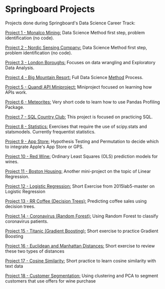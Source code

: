 # Springboard Projects
Projects done during Springboard's Data Science Career Track:

[Project 1 - Monalco Mining:](https://github.com/DSJourney/springboard_projects/tree/master/A%20-%20Monalco%20Mining%20(no%20code)) Data Science Method first step, problem identification (no code).

[Project 2 - Nordic Sensing Company:](https://github.com/DSJourney/springboard_projects/tree/master/B%20-%20Nordic%20Sensing%20Co%20(no%20code)) Data Science Method first step, problem identification (no code).

[Project 3 - London Boroughs:](https://github.com/DSJourney/springboard_projects/tree/master/C%20-%20London%20Housing) Focuses on data wrangling and Exploratory Data Analysis.

[Project 4 - Big Mountain Resort:](https://github.com/DSJourney/springboard_projects/tree/master/D%20-%20Big%20Mountain%20Resort) Full Data Science [Method](https://medium.com/@aiden.dataminer/the-data-science-method-dsm-a-framework-on-how-to-take-your-data-science-projects-to-the-next-91f9fd81e5d1) Process. 

[Project 5 - Quandl API Miniproject:](https://github.com/DSJourney/springboard_projects/tree/master/E%20-%20Quandl%20API) Miniproject focused on learning how APIs work.

[Project 6 - Meteorites:](https://github.com/DSJourney/springboard_projects/tree/master/F%20-%20Meteorites%20(Pandas%20Profiling)) Very short code to learn how to use Pandas Profiling Package.

[Project 7 - SQL Country Club:](https://github.com/DSJourney/springboard_projects/tree/master/G%20-%20SQL%20Country%20Club) This project is focused on practicing SQL.

[Project 8 - Statistics:](https://github.com/DSJourney/springboard_projects/tree/master/H%20-%20Statistics) Exercises that require the use of scipy.stats and statsmodels. Currently frequentist statistics.

[Project 9 - App Store:](https://github.com/DSJourney/springboard_projects/tree/master/I%20-%20App%20Store%20(Permutation)) Hypothesis Testing and Permutation to decide which to integrate Apple's App Store or GPS.

[Project 10 - Red Wine:](https://github.com/DSJourney/springboard_projects/tree/master/J%20-%20Red%20Wine%20(OLS)%20) Ordinary Least Squares (OLS) prediction models for wines.

[Project 11 - Boston Housing:](https://github.com/DSJourney/springboard_projects/tree/master/K%20-%20Boston%20Housing%20(OLS)) Another mini-project on the topic of Linear Regression. 

[Project 12 - Logistic Regression:](https://github.com/DSJourney/springboard_projects/tree/master/L%20-%20Logistic%20Regression) Short Exercise from 2015lab5-master on Logistic Regression

[Project 13 - RR Coffee (Decision Trees):](https://github.com/DSJourney/springboard_projects/tree/master/M%20-%20RR%20Coffee%20(Decision%20Trees)) Predicting coffee sales using decision trees.

[Project 14 - Coronavirus (Random Forest):](https://github.com/DSJourney/springboard_projects/tree/master/N%20-%20Coronavirus%20(Random%20Forest)) Using Random Forest to classify coronavirus patients.

[Project 15 - Titanic (Gradient Boosting):](https://github.com/DSJourney/springboard_projects/tree/master/O%20-%20Titanic%20(Gradient%20Boosting)) Short exercise to practice Gradient Boosting

[Project 16 - Euclidean and Manhattan Distances:](https://github.com/DSJourney/springboard_projects/tree/master/P%20-%20Euclidean%20and%20Manhattan%20Distances) Short exercise to review these two types of distances

[Project 17 - Cosine Similarity:](https://github.com/DSJourney/springboard_projects/tree/master/Q%20-%20Cosine%20Similarity) Short practice to learn cosine similarity with text data

[Project 18 - Customer Segmentation:](https://github.com/DSJourney/springboard_projects/tree/master/R%20-%20Customer%20Segmentation%20(Clustering%20and%20PCA)) Using clustering and PCA to segment customers that use offers for wine purchase
